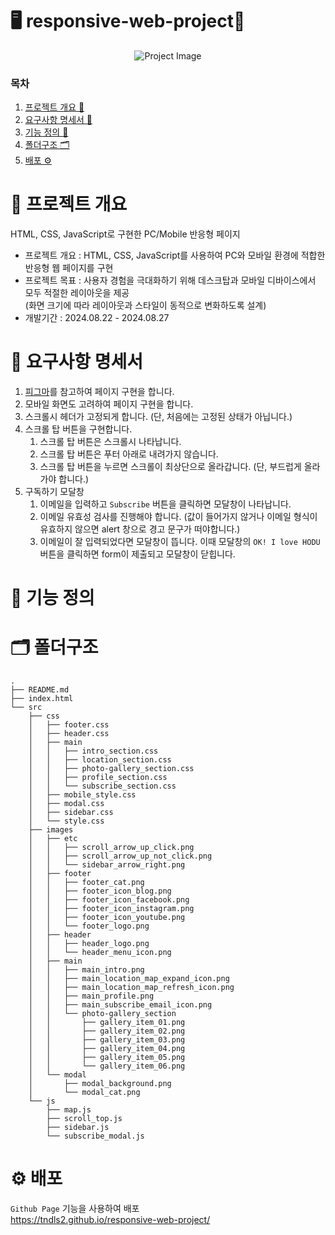 # 🖥 responsive-web-project📱
<p align="center">
  <img src="https://github.com/user-attachments/assets/df75a3e3-3fdc-4d7d-a177-4393f3cc7e91" alt="Project Image">
</p>

### 목차
1. [프로젝트 개요 📖](#-프로젝트-개요)
2. [요구사항 명세서 📄](#-요구사항-명세서)
3. [기능 정의 🔎](#-기능-정의)
4. [폴더구조 🗂](#-폴더구조)
5. [배포 ⚙️](#%EF%B8%8F-배포)


# 📖 프로젝트 개요
HTML, CSS, JavaScript로 구현한 PC/Mobile 반응형 페이지
- 프로젝트 개요 : HTML, CSS, JavaScript를 사용하여 PC와 모바일 환경에 적합한 반응형 웹 페이지를 구현
- 프로젝트 목표 : 사용자 경험을 극대화하기 위해 데스크탑과 모바일 디바이스에서 모두 적절한 레이아웃을 제공   
     (화면 크기에 따라 레이아웃과 스타일이 동적으로 변화하도록 설계)
- 개발기간 : 2024.08.22 - 2024.08.27

# 📄 요구사항 명세서
1. [피그마](https://www.figma.com/design/s9RCnA6dSi3QHHeMDFHKE6/EST-오르미(BE)_HTML%2FCSS%2FJS?node-id=104924-12&t=DkHqKMa1PBxYw4n3-0)를 참고하여 페이지 구현을 합니다.
2. 모바일 화면도 고려하여 페이지 구현을 합니다.
3. 스크롤시 헤더가 고정되게 합니다. (단, 처음에는 고정된 상태가 아닙니다.)
4. 스크롤 탑 버튼을 구현합니다. 
    1. 스크롤 탑 버튼은 스크롤시 나타납니다.
    2. 스크롤 탑 버튼은 푸터 아래로 내려가지 않습니다.
    3. 스크롤 탑 버튼을 누르면 스크롤이 최상단으로 올라갑니다. (단, 부드럽게 올라가야 합니다.)
5. 구독하기 모달창
    1. 이메일을 입력하고 `Subscribe` 버튼을 클릭하면 모달창이 나타납니다.
    2. 이메일 유효성 검사를 진행해야 합니다. (값이 들어가지 않거나 이메일 형식이 유효하지 않으면 alert 창으로 경고 문구가 떠야합니다.)
    3. 이메일이 잘 입력되었다면 모달창이 뜹니다. 이때 모달창의 `OK! I love HODU` 버튼을 클릭하면 form이 제출되고 모달창이 닫힙니다.

# 🔎 기능 정의


# 🗂 폴더구조
```
.
├── README.md
├── index.html
└── src
    ├── css
    │   ├── footer.css
    │   ├── header.css
    │   ├── main
    │   │   ├── intro_section.css
    │   │   ├── location_section.css
    │   │   ├── photo-gallery_section.css
    │   │   ├── profile_section.css
    │   │   └── subscribe_section.css
    │   ├── mobile_style.css
    │   ├── modal.css
    │   ├── sidebar.css
    │   └── style.css
    ├── images
    │   ├── etc
    │   │   ├── scroll_arrow_up_click.png
    │   │   ├── scroll_arrow_up_not_click.png
    │   │   └── sidebar_arrow_right.png
    │   ├── footer
    │   │   ├── footer_cat.png
    │   │   ├── footer_icon_blog.png
    │   │   ├── footer_icon_facebook.png
    │   │   ├── footer_icon_instagram.png
    │   │   ├── footer_icon_youtube.png
    │   │   └── footer_logo.png
    │   ├── header
    │   │   ├── header_logo.png
    │   │   └── header_menu_icon.png
    │   ├── main
    │   │   ├── main_intro.png
    │   │   ├── main_location_map_expand_icon.png
    │   │   ├── main_location_map_refresh_icon.png
    │   │   ├── main_profile.png
    │   │   ├── main_subscribe_email_icon.png
    │   │   └── photo-gallery_section
    │   │       ├── gallery_item_01.png
    │   │       ├── gallery_item_02.png
    │   │       ├── gallery_item_03.png
    │   │       ├── gallery_item_04.png
    │   │       ├── gallery_item_05.png
    │   │       └── gallery_item_06.png
    │   └── modal
    │       ├── modal_background.png
    │       └── modal_cat.png
    └── js
        ├── map.js
        ├── scroll_top.js
        ├── sidebar.js
        └── subscribe_modal.js
```

# ⚙️ 배포
`Github Page` 기능을 사용하여 배포  
https://tndls2.github.io/responsive-web-project/
